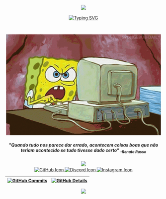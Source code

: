 <p align="center">
  <a href="https://github.com/Raldnei">
<img src="https://readme-typing-svg.demolab.com/?lines=%E2%9A%A1Hi+%F0%9F%91%8B+I%27m+Raldnei!%E2%9A%A1&font=Fira%20Code&center=true&width=1080&height=200&color=00BFFF&vCenter=true&pause=1000&size=65" />
</p>
    <p align="center"><a href="https://git.io/typing-svg"><img src="https://readme-typing-svg.demolab.com?font=Fira+Code&size=32&duration=3000&pause=150&color=00FF28&multiline=true&repeat=false&random=false&width=1080&height=200&lines=Sou+estudante+de+An%C3%A1lise+e+desenvolvimento+de+Sistemas;O+perfil+est%C3%A1+em+desenvolvimento%2C+qualquer+d%C3%BAvida+n%C3%A3o;hesite+em+perguntar!" alt="Typing SVG" /></a></p>

<br>
<div align="center" >

  ![Status](./imgs/spongebob-computer.gif)
   </div> 
 <h5 align="center">"Quando tudo nos parece dar errado, acontecem coisas boas que não teriam acontecido se tudo tivesse dado certo" <sub>-Renato Russo</sub></h5>

  <div align="center" >
<a href="https://skillicons.dev"   >
  <img src="https://skillicons.dev/icons?i=vscode,css,html,java,python,linux" />
</a>
  <br />

<div align="center">
  <a href="">
    <img src="https://skillicons.dev/icons?i=github" alt="GitHub Icon" />
  </a>
  <a href="">
    <img src="https://skillicons.dev/icons?i=discord" alt="Discord Icon" />
  </a>
  <a href="">
    <img src="https://skillicons.dev/icons?i=instagram" alt="Instagram Icon" />
  </a>
</div>

  </div>
  
 | [![GitHub Commits](http://github-profile-summary-cards.vercel.app/api/cards/productive-time?username=Raldnei&theme=dracula&utcOffset=-3)](https://github.com/vn7n24fzkq/github-profile-summary-cards) | [![GitHub Details](http://github-profile-summary-cards.vercel.app/api/cards/profile-details?username=Raldnei&theme=dracula)](https://github.com/vn7n24fzkq/github-profile-summary-cards) |  
 | ----------- | ----------- |

<p align="center">
  <img src="https://capsule-render.vercel.app/api?type=waving&color=gradient&height=60&section=footer"/>
</p>
 
 
 
##

  
<!--
**Raldnei/Raldnei** is a ✨ _special_ ✨ repository because its `README.md` (this file) appears on your GitHub profile.

Here are some ideas to get you started:

- 🔭 I’m currently working on ...
- 🌱 I’m currently learning ...
- 👯 I’m looking to collaborate on ...
- 🤔 I’m looking for help with ...
- 💬 Ask me about ...
- 📫 How to reach me: ...
- 😄 Pronouns: ...
- ⚡ Fun fact: ...
-->
